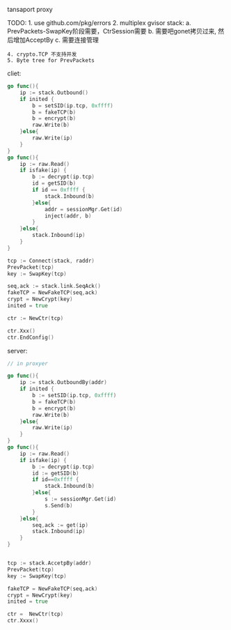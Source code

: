 
tansaport proxy


TODO: 
    1. use github.com/pkg/errors
    2. multiplex gvisor stack: 
        a. PrevPackets-SwapKey阶段需要，CtrSession需要
        b. 需要吧gonet拷贝过来, 然后增加AcceptBy
        c. 需要连接管理





    4. crypto.TCP 不支持并发
    5. Byte tree for PrevPackets 




cliet:
```go
go func(){
    ip := stack.Outbound()
    if inited {
        b = setSID(ip.tcp, 0xffff)
        b = fakeTCP(b)
        b = encrypt(b)
        raw.Write(b)
    }else{
        raw.Write(ip)
    }
}
go func(){
    ip := raw.Read()
    if isfake(ip) {
        b := decrypt(ip.tcp)
        id = getSID(b)
        if id == 0xffff {
            stack.Inbound(b)
        }else{
            addr = sessionMgr.Get(id)
            inject(addr, b)
        }
    }else{
        stack.Inbound(ip)
    }
}

tcp := Connect(stack, raddr)
PrevPacket(tcp)
key := SwapKey(tcp)

seq,ack := stack.link.SeqAck()
fakeTCP = NewFakeTCP(seq,ack)
crypt = NewCrypt(key)
inited = true

ctr := NewCtr(tcp)

ctr.Xxx()
ctr.EndConfig()
```

server:
```go
// in proxyer

go func(){
    ip := stack.OutboundBy(addr)
    if inited {
        b := setSID(ip.tcp, 0xffff)
        b = fakeTCP(b)
        b = encrypt(b)
        raw.Write(b)
    }else{
        raw.Write(ip)
    }
}
go func(){
    ip := raw.Read()
    if isfake(ip) {
        b := decrypt(ip.tcp)
        id := getSID(b)
        if id==0xffff {
            stack.Inbound(b)
        }else{
            s := sessionMgr.Get(id)
            s.Send(b)
        }
    }else{
        seq,ack := get(ip)
        stack.Inbound(ip)
    }
}


tcp := stack.AccetpBy(addr)
PrevPacket(tcp)
key := SwapKey(tcp)

fakeTCP = NewFakeTCP(seq,ack)
crypt = NewCrypt(key)
inited = true

ctr =  NewCtr(tcp)
ctr.Xxxx()
```
